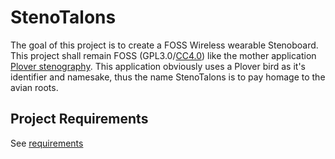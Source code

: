 # StenoTalons

The goal of this project is to create a FOSS Wireless wearable
Stenoboard. This project shall remain FOSS (GPL3.0/[CC4.0](https://creativecommons.org/licenses/by-sa/4.0/legalcode))
like the mother application [Plover stenography](https://www.openstenoproject.org/plover/).
This application obviously uses a Plover bird as it's identifier and namesake,
thus the name StenoTalons is to pay homage to the avian roots.

## Project Requirements

See [requirements](requirements/StenoTalons_Project_Requirements.md)
